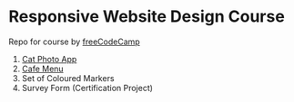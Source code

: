 # Responsive Website Design Course
Repo for course by [freeCodeCamp](https://www.freecodecamp.org/learn/2022/responsive-web-design/)
1. [Cat Photo App](https://fquinn454.github.io/freeCodeCamp/CatPhotoApp.html)
2. [Cafe Menu](https://fquinn454.github.io/freeCodeCamp/cafeMenu/menu.html)
3. Set of Coloured Markers
4. Survey Form (Certification Project)

